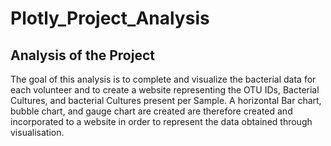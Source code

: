 # Plotly_Project_Analysis

## Analysis of the Project

The goal of this analysis is to complete and visualize the bacterial data for each volunteer and to create a website representing the OTU IDs, Bacterial Cultures, and bacterial Cultures present per Sample. A horizontal Bar chart, bubble chart, and gauge chart are created are therefore created and incorporated to a website in order to represent the data obtained through visualisation. 
